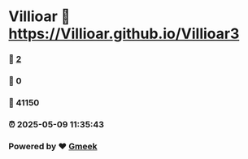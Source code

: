 # Villioar :link: https://Villioar.github.io/Villioar3 
### :page_facing_up: [2](https://Villioar.github.io/Villioar3/tag.html) 
### :speech_balloon: 0 
### :hibiscus: 41150 
### :alarm_clock: 2025-05-09 11:35:43 
### Powered by :heart: [Gmeek](https://github.com/Meekdai/Gmeek)

